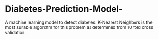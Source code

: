 # Diabetes-Prediction-Model-
A machine learning model to detect diabetes.
K-Nearest Neighbors is the most suitable algorithm for this problem as determined from 10 fold cross validation.
